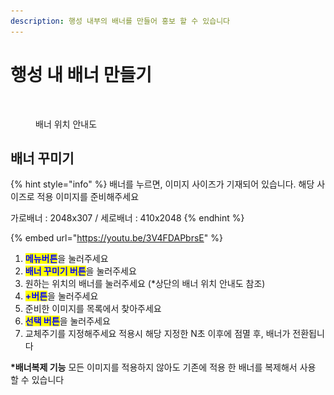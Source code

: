 ```yaml
---
description: 행성 내부의 배너를 만들어 홍보 할 수 있습니다
---
```


# 행성 내 배너 만들기

<figure><img src="../../../../../.gitbook/assets/아틀라스-Road-Top뷰.png" alt=""><figcaption><p>배너 위치 안내도</p></figcaption></figure>

## 배너 꾸미기



{% hint style="info" %}
배너를 누르면, 이미지 사이즈가 기재되어 있습니다. 해당 사이즈로 적용 이미지를 준비해주세요

가로배너 : 2048x307 / 세로배너 : 410x2048&#x20;
{% endhint %}

{% embed url="https://youtu.be/3V4FDAPbrsE" %}

1. <mark style="color:blue;">**메뉴버튼**</mark>을 눌러주세요
2. <mark style="color:blue;">**배너 꾸미기 버튼**</mark>을 눌러주세요
3. 원하는 위치의 배너를 눌러주세요 (\*상단의 배너 위치 안내도 참조)
4. <mark style="color:blue;">**+버튼**</mark>을 눌러주세요
5. &#x20;준비한 이미지를 목록에서 찾아주세요
6. <mark style="color:blue;">**선택 버튼**</mark>을 눌러주세요&#x20;
7. 교체주기를 지정해주세요 적용시 해당 지정한 N초 이후에 점멸 후, 배너가 전환됩니다

**\*배너복제 기능** 모든 이미지를 적용하지 않아도 기존에 적용 한 배너를 복제해서 사용 할 수 있습니다&#x20;

&#x20;
